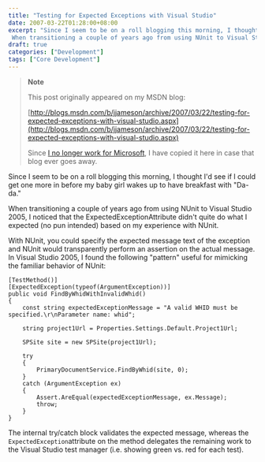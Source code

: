 ```yaml
---
title: "Testing for Expected Exceptions with Visual Studio"
date: 2007-03-22T01:28:00+08:00
excerpt: "Since I seem to be on a roll blogging this morning, I thought I'd see if I could get one more in before my baby girl wakes up to have breakfast with \"Da-da.\" 
 When transitioning a couple of years ago from using NUnit to Visual Studio 2005, I noticed..."
draft: true
categories: ["Development"]
tags: ["Core Development"]
---
```


> **Note**
> 
> 
> 	This post originally appeared on my MSDN blog:  
>   
> 
> 
> [http://blogs.msdn.com/b/jjameson/archive/2007/03/22/testing-for-expected-exceptions-with-visual-studio.aspx](http://blogs.msdn.com/b/jjameson/archive/2007/03/22/testing-for-expected-exceptions-with-visual-studio.aspx)
> 
> 
> Since
> 	[I no longer work for Microsoft](/blog/jjameson/archive/2011/09/02/last-day-with-microsoft.aspx), I have copied it here in case that blog 
> 	ever goes away.


Since I seem to be on a roll blogging this morning, I thought I'd see if I could  get one more in before my baby girl wakes up to have breakfast with "Da-da."

When transitioning a couple of years ago from using NUnit to Visual Studio 2005,  I noticed that the ExpectedExceptionAttribute didn't quite do what I expected (no  pun intended) based on my experience with NUnit.

With NUnit, you could specify the expected message text of the exception and  NUnit would transparently perform an assertion on the actual message. In Visual  Studio 2005, I found the following "pattern" useful for mimicking the familiar behavior  of NUnit:



    [TestMethod()]
    [ExpectedException(typeof(ArgumentException))]
    public void FindByWhidWithInvalidWhid()
    {
        const string expectedExceptionMessage = "A valid WHID must be specified.\r\nParameter name: whid";
    
        string project1Url = Properties.Settings.Default.Project1Url;
    
        SPSite site = new SPSite(project1Url);
    
        try
        {
            PrimaryDocumentService.FindByWhid(site, 0);
        }
        catch (ArgumentException ex)
        {
            Assert.AreEqual(expectedExceptionMessage, ex.Message);
            throw;
        }
    }



The internal try/catch block validates the expected message, whereas the `ExpectedException`attribute on the method delegates  the remaining work to the Visual Studio test manager (i.e. showing green vs. red  for each test).

